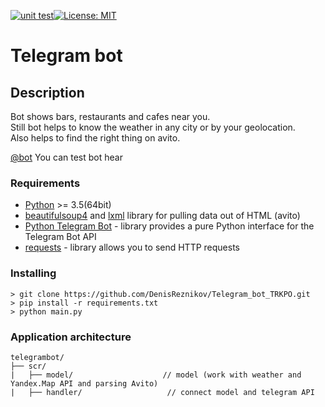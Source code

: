 [![unit test](https://github.com/DenisReznikov/Telegram_bot_TRKPO/actions/workflows/unit-test.yml/badge.svg)](https://github.com/DenisReznikov/Telegram_bot_TRKPO/actions/workflows/unit-test.yml)[![License: MIT](https://img.shields.io/badge/License-MIT-yellow.svg)](https://opensource.org/licenses/MIT)
# Telegram  bot

## Description 
Bot shows bars, restaurants and cafes near you.\
Still bot helps to know the weather in any city or by your geolocation.\
Also helps to find the right thing on avito.

[@bot](https://t.me/trpko_70115_bot) You can test bot hear

### Requirements
* [Python](https://www.python.org) >= 3.5(64bit)
* [beautifulsoup4](https://github.com/wention/BeautifulSoup4) and [lxml](https://github.com/lxml/lxml) library for pulling data out of HTML (avito)  
* [Python Telegram Bot](https://github.com/python-telegram-bot/python-telegram-bot) - library provides a pure Python interface for the Telegram Bot API
* [requests](https://github.com/psf/requests) - library allows you to send HTTP requests
 ### Installing  
    > git clone https://github.com/DenisReznikov/Telegram_bot_TRKPO.git
    > pip install -r requirements.txt
    > python main.py
    
### Application architecture
```
telegrambot/
├── scr/ 
|   ├── model/                    // model (work with weather and Yandex.Map API and parsing Avito)
|   ├── handler/                   // connect model and telegram API
```
